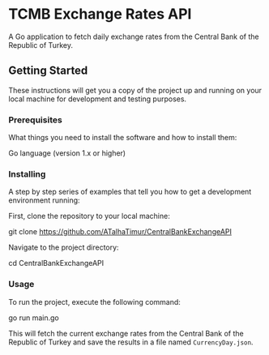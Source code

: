# TCMB Exchange Rates API

A Go application to fetch daily exchange rates from the Central Bank of the Republic of Turkey.

## Getting Started

These instructions will get you a copy of the project up and running on your local machine for development and testing purposes.

### Prerequisites

What things you need to install the software and how to install them:

Go language (version 1.x or higher)


### Installing

A step by step series of examples that tell you how to get a development environment running:

First, clone the repository to your local machine:

git clone https://github.com/ATalhaTimur/CentralBankExchangeAPI

Navigate to the project directory:

cd CentralBankExchangeAPI

### Usage

To run the project, execute the following command:

go run main.go

This will fetch the current exchange rates from the Central Bank of the Republic of Turkey and save the results in a file named `CurrencyDay.json`.

